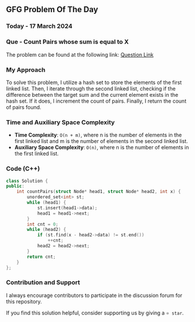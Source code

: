 ## GFG Problem Of The Day

### Today - 17 March 2024
### Que - Count Pairs whose sum is equal to X
The problem can be found at the following link: [Question Link](https://www.geeksforgeeks.org/problems/count-pairs-whose-sum-is-equal-to-x/1)

### My Approach
To solve this problem, I utilize a hash set to store the elements of the first linked list. Then, I iterate through the second linked list, checking if the difference between the target sum and the current element exists in the hash set. If it does, I increment the count of pairs. Finally, I return the count of pairs found.

### Time and Auxiliary Space Complexity

- **Time Complexity**: `O(n + m)`, where n is the number of elements in the first linked list and m is the number of elements in the second linked list.
- **Auxiliary Space Complexity**: `O(n)`, where n is the number of elements in the first linked list.

### Code (C++)

```cpp
class Solution {
public:
    int countPairs(struct Node* head1, struct Node* head2, int x) {
        unordered_set<int> st;
        while (head1) {
            st.insert(head1->data);
            head1 = head1->next;
        }
        int cnt = 0;
        while (head2) {
            if (st.find(x - head2->data) != st.end())
                ++cnt;
            head2 = head2->next;
        }
        return cnt;
    }
};
```

### Contribution and Support

I always encourage contributors to participate in the discussion forum for this repository.

If you find this solution helpful, consider supporting us by giving a `⭐ star`.
